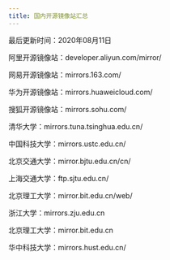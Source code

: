 ```yaml
---
title: 国内开源镜像站汇总
---
```


最后更新时间：2020年08月11日

阿里开源镜像站：developer.aliyun.com/mirror/

网易开源镜像站：mirrors.163.com/

华为开源镜像站：mirrors.huaweicloud.com/

搜狐开源镜像站：mirrors.sohu.com/

清华大学：mirrors.tuna.tsinghua.edu.cn/

中国科技大学：mirrors.ustc.edu.cn/

北京交通大学：mirror.bjtu.edu.cn/cn/

上海交通大学：ftp.sjtu.edu.cn/

北京理工大学：mirror.bit.edu.cn/web/

浙江大学：mirrors.zju.edu.cn

北京理工大学：mirror.bit.edu.cn

华中科技大学：mirrors.hust.edu.cn/

 

